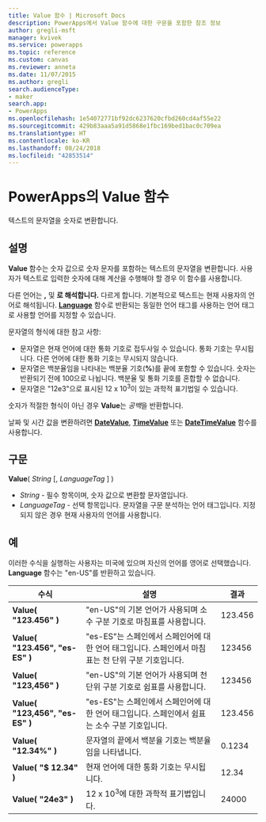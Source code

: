 ```yaml
---
title: Value 함수 | Microsoft Docs
description: PowerApps에서 Value 함수에 대한 구문을 포함한 참조 정보
author: gregli-msft
manager: kvivek
ms.service: powerapps
ms.topic: reference
ms.custom: canvas
ms.reviewer: anneta
ms.date: 11/07/2015
ms.author: gregli
search.audienceType:
- maker
search.app:
- PowerApps
ms.openlocfilehash: 1e54072771bf92dc6237620cfbd260cd4af55e22
ms.sourcegitcommit: 429b83aaa5a91d5868e1fbc169bed1bac0c709ea
ms.translationtype: HT
ms.contentlocale: ko-KR
ms.lasthandoff: 08/24/2018
ms.locfileid: "42853514"
---
```

# <a name="value-function-in-powerapps"></a>PowerApps의 Value 함수
텍스트의 문자열을 숫자로 변환합니다.

## <a name="description"></a>설명
**Value** 함수는 숫자 값으로 숫자 문자를 포함하는 텍스트의 문자열을 변환합니다. 사용자가 텍스트로 입력한 숫자에 대해 계산을 수행해야 할 경우 이 함수를 사용합니다.

다른 언어는 **,**  및 **로 해석합니다.** 다르게 합니다.  기본적으로 텍스트는 현재 사용자의 언어로 해석됩니다.  **[Language](function-language.md)** 함수로 반환되는 동일한 언어 태그를 사용하는 언어 태그로 사용할 언어를 지정할 수 있습니다.

문자열의 형식에 대한 참고 사항:

* 문자열은 현재 언어에 대한 통화 기호로 접두사일 수 있습니다.  통화 기호는 무시됩니다.  다른 언어에 대한 통화 기호는 무시되지 않습니다.
* 문자열은 백분율임을 나타내는 백분율 기호(**%**)를 끝에 포함할 수 있습니다.  숫자는 반환되기 전에 100으로 나뉩니다.  백분율 및 통화 기호를 혼합할 수 없습니다.
* 문자열은 "12e3"으로 표시된 12 x 10<sup>3</sup>이 있는 과학적 표기법일 수 있습니다.

숫자가 적절한 형식이 아닌 경우 **Value**는 *공백*을 반환합니다.

날짜 및 시간 값을 변환하려면 [**DateValue**](function-datevalue-timevalue.md), [**TimeValue**](function-datevalue-timevalue.md) 또는 [**DateTimeValue**](function-datevalue-timevalue.md) 함수를 사용합니다.

## <a name="syntax"></a>구문
**Value**( *String* [, *LanguageTag* ] )

* *String* - 필수 항목이며, 숫자 값으로 변환할 문자열입니다.
* *LanguageTag* - 선택 항목입니다.  문자열을 구문 분석하는 언어 태그입니다.  지정되지 않은 경우 현재 사용자의 언어를 사용합니다.

## <a name="examples"></a>예
이러한 수식을 실행하는 사용자는 미국에 있으며 자신의 언어를 영어로 선택했습니다.  **Language** 함수는 "en-US"를 반환하고 있습니다.

| 수식 | 설명 | 결과 |
| --- | --- | --- |
| **Value( "123.456" )** |"en-US"의 기본 언어가 사용되며 소수 구분 기호로 마침표를 사용합니다. |123.456 |
| **Value( "123.456", "es-ES" )** |"es-ES"는 스페인에서 스페인어에 대한 언어 태그입니다.  스페인에서 마침표는 천 단위 구분 기호입니다. |123456 |
| **Value( "123,456" )** |"en-US"의 기본 언어가 사용되며 천 단위 구분 기호로 쉼표를 사용합니다. |123456 |
| **Value( "123,456", "es-ES" )** |"es-ES"는 스페인에서 스페인어에 대한 언어 태그입니다.  스페인에서 쉼표는 소수 구분 기호입니다. |123.456 |
| **Value( "12.34%" )** |문자열의 끝에서 백분율 기호는 백분율임을 나타냅니다. |0.1234 |
| **Value( "$ 12.34" )** |현재 언어에 대한 통화 기호는 무시됩니다. |12.34 |
| **Value( "24e3" )** |12 x 10<sup>3</sup>에 대한 과학적 표기법입니다. |24000 |

